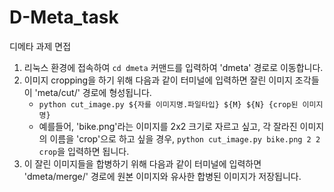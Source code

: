 # D-Meta_task
디메타 과제 면접

1. 리눅스 환경에 접속하여 `cd dmeta` 커맨드를 입력하여 'dmeta' 경로로 이동합니다.
2. 이미지 cropping을 하기 위해 다음과 같이 터미널에 입력하면 잘린 이미지 조각들이 'meta/cut/' 경로에 형성됩니다.
   - `python cut_image.py ${자를 이미지명.파일타입} ${M} ${N} {crop된 이미지명}`
   - 예를들어, 'bike.png'라는 이미지를 2x2 크기로 자르고 싶고, 각 잘라진 이미지의 이름을 'crop'으로 하고 싶을 경우, `python cut_image.py bike.png 2 2 crop`을 입력하면 됩니다.
4. 이 잘린 이미지들을 합병하기 위해 다음과 같이 터미널에 입력하면 'dmeta/merge/' 경로에 원본 이미지와 유사한 합병된 이미지가 저장됩니다.
